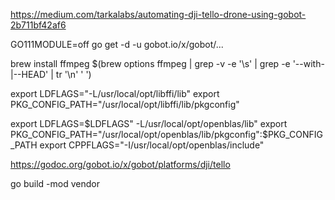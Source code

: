 


https://medium.com/tarkalabs/automating-dji-tello-drone-using-gobot-2b711bf42af6


GO111MODULE=off go get -d -u gobot.io/x/gobot/...


brew install ffmpeg $(brew options ffmpeg | grep -v -e '\s' | grep -e '--with-\|--HEAD' | tr '\n' ' ')

export LDFLAGS="-L/usr/local/opt/libffi/lib"
export PKG_CONFIG_PATH="/usr/local/opt/libffi/lib/pkgconfig"


export LDFLAGS=$LDFLAGS" -L/usr/local/opt/openblas/lib"
export PKG_CONFIG_PATH="/usr/local/opt/openblas/lib/pkgconfig":$PKG_CONFIG_PATH
export CPPFLAGS="-I/usr/local/opt/openblas/include"

https://godoc.org/gobot.io/x/gobot/platforms/dji/tello



go build -mod vendor

